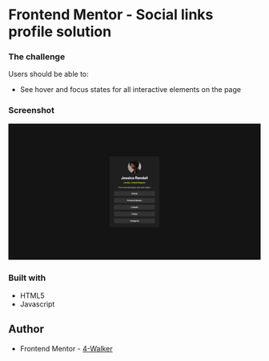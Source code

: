 # Frontend Mentor - Social links profile solution

### The challenge

Users should be able to:

- See hover and focus states for all interactive elements on the page

### Screenshot

![](./assets/images/screenshot.png)

### Built with

- HTML5
- Javascript

## Author

- Frontend Mentor - [4-Walker](https://www.frontendmentor.io/profile/4-Walker)
